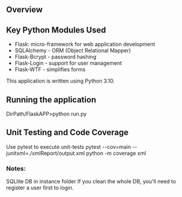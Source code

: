 ## Overview


## Key Python Modules Used
- Flask: micro-framework for web application development
- SQLAlchemy - ORM (Object Relational Mapper)
- Flask-Bcrypt - password hashing
- Flask-Login - support for user management
- Flask-WTF - simplifies forms

This application is written using Python 3.10.

## Running the application
DirPath/FlaskAPP>python run.py

## Unit Testing and Code Coverage
Use pytest to execute unit-tests
pytest --cov=main --junitxml=./xmlReport/output.xml
python -m coverage xml

### Notes:
SQLlite DB in instance folder
If you clean the whole DB, you'll need to register a user first to login.
